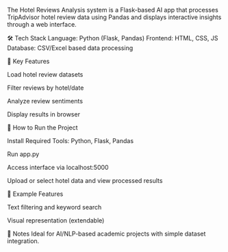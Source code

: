 The Hotel Reviews Analysis system is a Flask-based AI app that processes TripAdvisor hotel review data using Pandas and displays interactive insights through a web interface.

🛠️ Tech Stack
Language: Python (Flask, Pandas)
Frontend: HTML, CSS, JS
Database: CSV/Excel based data processing

📌 Key Features

Load hotel review datasets

Filter reviews by hotel/date

Analyze review sentiments

Display results in browser

🚀 How to Run the Project

Install Required Tools: Python, Flask, Pandas

Run app.py

Access interface via localhost:5000

Upload or select hotel data and view processed results

📌 Example Features

Text filtering and keyword search

Visual representation (extendable)

📄 Notes
Ideal for AI/NLP-based academic projects with simple dataset integration.
